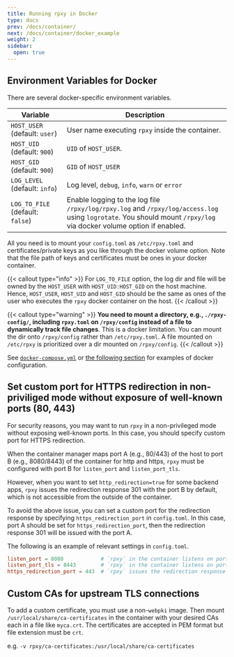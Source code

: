 ```yaml
---
title: Running rpxy in Docker
type: docs
prev: /docs/container/
next: /docs/container/docker_example
weight: 2
sidebar:
  open: true
---
```


## Environment Variables for Docker

There are several docker-specific environment variables.

| Variable | Description |
| --- | --- |
|`HOST_USER` (default: `user`)| User name executing `rpxy` inside the container.|
|`HOST_UID` (default: `900`)| `UID` of `HOST_USER`.|
|`HOST_GID` (default: `900`)| `GID` of `HOST_USER`|
|`LOG_LEVEL` (default: `info`) | Log level, `debug`, `info`, `warn` or `error` |
|`LOG_TO_FILE` (default: `false`) | Enable logging to the log file `/rpxy/log/rpxy.log` and `/rpxy/log/access.log` using `logrotate`. You should mount `/rpxy/log` via docker volume option if enabled.|

All you need is to mount your `config.toml` as `/etc/rpxy.toml` and certificates/private keys as you like through the docker volume option. Note that the file path of keys and certificates must be ones in your docker container.

{{< callout type="info" >}}
For `LOG_TO_FILE` option, the log dir and file will be owned by the `HOST_USER` with `HOST_UID:HOST_GID` on the host machine. Hence, `HOST_USER`, `HOST_UID` and `HOST_GID` should be the same as ones of the user who executes the `rpxy` docker container on the host.
{{< /callout >}}

{{< callout type="warning" >}}
 **You need to mount a directory, e.g., `./rpxy-config/`, including `rpxy.toml` on `/rpxy/config` instead of a file to dynamically track file changes**. This is a docker limitation. You can mount the dir onto `/rpxy/config` rather than `/etc/rpxy.toml`. A file mounted on `/etc/rpxy` is prioritized over a dir mounted on `/rpxy/config`.
{{< /callout >}}

See [`docker-compose.yml`](https://github.com/junkurihara/rust-rpxy/blob/develop/docker/docker-compose.yml) or [the following section](/docs/container/docker_example) for examples of docker configuration.

## Set custom port for HTTPS redirection in non-priviliged mode without exposure of well-known ports (80, 443)

For security reasons, you may want to run `rpxy` in a non-privileged mode without exposing well-known ports. In this case, you should specify custom port for HTTPS redirection.

When the container manager maps port A (e.g., 80/443) of the host to port B (e.g., 8080/8443) of the container for http and https, `rpxy` must be configured with port B for `listen_port` and `listen_port_tls`.

However, when you want to set `http_redirection=true` for some backend apps, `rpxy` issues the redirection response 301 with the port B by default, which is not accessible from the outside of the container.

To avoid the above issue, you can set a custom port for the redirection response by specifying `https_redirection_port` in `config.toml`. In this case, port A should be set for `https_redirection_port`, then the redirection response 301 will be issued with the port A.

The following is an example of relevant settings in `config.toml`.

```toml
listen_port = 8080            # `rpxy` in the container listens on port 8080
listen_port_tls = 8443        # `rpxy` in the container listens on port 8443 for TLS
https_redirection_port = 443  # `rpxy` issues the redirection response 301 with port 443
```

## Custom CAs for upstream TLS connections

To add a custom certificate, you must use a non-`webpki` image. Then mount `/usr/local/share/ca-certificates` in the container with your desired CAs each in a file like `myca.crt`. The certificates are accepted in PEM format but file extension must be `crt`.

e.g. `-v rpxy/ca-certificates:/usr/local/share/ca-certificates`
